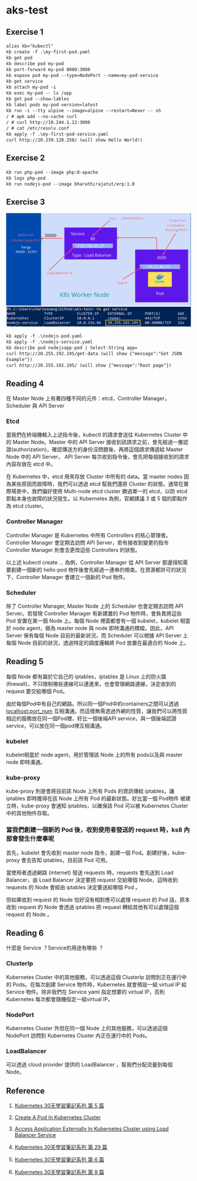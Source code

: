 # aks-test

## Exercise 1
```
alias kb="kubectl"
kb create -f .\my-first-pod.yaml
kb get pod
kb describe pod my-pod
kb port-forward my-pod 8000:3000
kb expose pod my-pod --type=NodePort --name=my-pod-service
kb get service
kb attach my-pod -i
kb exec my-pod -- ls /app
kb get pod --show-lables
kb label pods my-pod version=latest
kb run -i --tty alpine --image=alpine --restart=Never -- sh
/ # apk add --no-cache curl
/ # curl http://10.244.1.12:3000
/ # cat /etc/resolv.conf
kb apply -f .\my-first-pod-service.yaml
curl http://20.239.120.250/ (will show Hello World!)
```

## Exercise 2
```
kb run php-pod --image php:8-apache
kb logs php-pod
kb run nodejs-pod --image bharathirajatut/erp:1.0
```

## Exercise 3
![load balancer](loadbalancer.png)
![kb-get-service](kb-get-service.png)
```
kb apply -f .\nodejs-pod.yaml
kb apply -f .\nodejs-service.yaml
kb describe pod nodejsapp-pod | Select-String app=
curl http://20.255.192.195/get-data (will show {"message":"Get JSON Example"})
curl http://20.255.192.195/ (will show {"message":"Root page"})
```

## Reading 4

在 Master Node 上有著四種不同的元件：etcd，Controller Manager，Scheduler 與 API Server

### Etcd
當我們在終端機輸入上述指令後，kubectl 的請求會送往 Kubernetes Cluster 中的 Master Node。Master 中的 API Server 接收到該請求之前，會先經過一層認證(authorization)，確認傳送方的身份沒問題後，再將這個請求傳遞給 Master Node 中的 API Server， API Server 每次收到指令後，會先把每個接收到的請求內容存放在 etcd 中。

在 Kubernetes 中，etcd 用來存放 Cluster 中所有的 data。當 master nodes 因為某些原因而故障時，我們可以透過 etcd 幫我們還原 Cluster 的狀態。通常在實際場景中，我們偏好使用 Multi-node etcd cluster 勝過單一的 etcd，以防 etcd 節點本身也故障的狀況發生。以 Kubernetes 為例，官網建議 3 或 5 個的節點作為 etcd cluster。

### Controller Manager
Controller Manager 是 Kubernetes 中所有 Controllers 的核心管理者。Controller Manager 會定期去訪問 API Server，若有接收到變更的指令 Controller Manager 則會去更改這些 Controllers 的狀態。

以上述 kubectl create ... 為例，Controller Manager 從 API Server 那邊得知需要創建一個新的 hello-pod 物件後會先經過一連串的檢查。在資源都許可的狀況下，Controller Manager 會建立一個新的 Pod 物件。

### Scheduler
除了 Controller Manager, Master Node 上的 Scheduler 也會定期去訪問 API Server。若發現 Controller Manager 有新建置的 Pod 物件時，會負責將這些 Pod 安置在某一個 Node 上。每個 Node 裡面都會有一個 kubelet，kubelet 相當於 node agent，做為 master node 與 node 即時溝通的橋樑。因此，API Server 保有每個 Node 目前的最新狀況，而 Scheduler 可以根據 API Server 上每個 Node 目前的狀況，透過特定的調度邏輯將 Pod 放置在最適合的 Node 上。

## Reading 5

每個 Node 都有屬於它自己的 iptables，iptables 是 Linux 上的防火牆(firewall)，不只限制哪些連線可以連進來，也會管理網路連線，決定收到的 request 要交給哪個 Pod。

由於每個Pod中有自己的網路。所以同一個Pod中的containers之間可以透過 <localhost:port_num> 互相溝通。而這樣無需透過外網的性質，讓我們可以將性質相近的服務放在同一個Pod裡，好比一個後端API service，與一個後端認證service，可以放在同一個pod裡互相溝通。

### kubelet
kubelet相當於 node agent，用於管理該 Node 上的所有 pods以及與 master node 即時溝通。

### kube-proxy
kube-proxy 則是會將目前該 Node 上所有 Pods 的資訊傳給 iptables，讓 iptables 即時獲得在該 Node 上所有 Pod 的最新狀態。好比當一個 Pod物件 被建立時，kube-proxy 會通知 iptables，以確保該 Pod 可以被 Kubernetes Cluster 中的其他物件存取。

### 當我們創建一個新的 Pod 後，收到使用者發送的 request 時，ks8 內部會發生什麼事呢
首先，kubelet 會先收到 master node 指令，創建一個 Pod。創建好後，kube-proxy 會去告知 iptables，目前該 Pod 可用。

當使用者透過網路 (internet) 發送 requests 時，requests 會先送到 Load Balancer，由 Load Balancer 決定要把 request 交給哪個 Node，這時收到 requests 的 Node 會經由 iptables 決定要送給哪個 Pod 。

但如果收到 request 的 Node 恰好沒有相對應可以處理 request 的 Pod 話，原本收到 request 的 Node 會透過 iptables 把 request 轉給其他有可以處理這個 request 的 Node 。

## Reading 6
什麼是 Service ？Service的用途有哪些 ？

### ClusterIp
Kubernetes Cluster 中的其他服務，可以透過這個 ClusterIp 訪問到正在運行中的 Pods。在每次創建 Service 物件時，Kubernetes 就會預設一組 virtual IP 給 Service 物件。除非我們在 Service yaml 指定想要的 virtual IP，否則 Kubernetes 每次都會隨機指定一組virtual IP。

### NodePort
Kubernetes Cluster 外但在同一個 Node 上的其他服務，可以透過這個 NodePort 訪問到 Kubernetes Cluster 內正在運行中的 Pods。

### LoadBalancer
可以透過 cloud provider 提供的 LoadBalancer ，幫我們分配流量到每個 Node。

## Reference
1. [Kubernetes 30天學習筆記系列 第 5 篇](https://ithelp.ithome.com.tw/articles/10193232)

2. [Create A Pod In Kubernetes Cluster](https://medium.com/codex/create-a-pod-in-kubernetes-cluster-b9e0c33bb904)

3. [Access Application Externally In Kubernetes Cluster using Load Balancer Service](https://medium.com/codex/access-application-externally-in-kubernetes-cluster-using-load-balancer-service-d1b7858d51)

4. [Kubernetes 30天學習筆記系列 第 29 篇](https://ithelp.ithome.com.tw/articles/10197442)

5. [Kubernetes 30天學習筆記系列 第 6 篇](https://ithelp.ithome.com.tw/articles/10193248)

6. [Kubernetes 30天學習筆記系列 第 9 篇](https://ithelp.ithome.com.tw/articles/10194344)